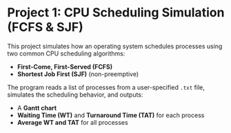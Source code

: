 # Project 1: CPU Scheduling Simulation (FCFS & SJF)

This project simulates how an operating system schedules processes using two common CPU scheduling algorithms:

- **First-Come, First-Served (FCFS)**
- **Shortest Job First (SJF)** (non-preemptive)

The program reads a list of processes from a user-specified `.txt` file, simulates the scheduling behavior, and outputs:
- A **Gantt chart**
- **Waiting Time (WT)** and **Turnaround Time (TAT)** for each process
- **Average WT and TAT** for all processes
